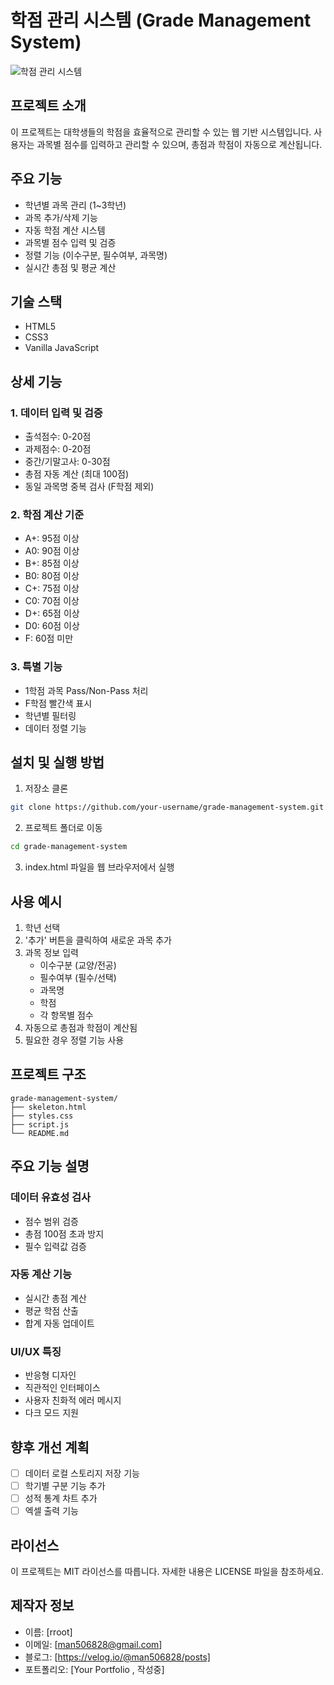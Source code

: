 # 학점 관리 시스템 (Grade Management System)

![학점 관리 시스템](<img width="1168" alt="project-screenshot" src="https://github.com/user-attachments/assets/34107c00-6857-45e3-a7b2-820332cc4ad8">
)

## 프로젝트 소개
이 프로젝트는 대학생들의 학점을 효율적으로 관리할 수 있는 웹 기반 시스템입니다. 사용자는 과목별 점수를 입력하고 관리할 수 있으며, 총점과 학점이 자동으로 계산됩니다.

## 주요 기능
- 학년별 과목 관리 (1~3학년)
- 과목 추가/삭제 기능
- 자동 학점 계산 시스템
- 과목별 점수 입력 및 검증
- 정렬 기능 (이수구분, 필수여부, 과목명)
- 실시간 총점 및 평균 계산

## 기술 스택
- HTML5
- CSS3
- Vanilla JavaScript

## 상세 기능
### 1. 데이터 입력 및 검증
- 출석점수: 0-20점
- 과제점수: 0-20점
- 중간/기말고사: 0-30점
- 총점 자동 계산 (최대 100점)
- 동일 과목명 중복 검사 (F학점 제외)

### 2. 학점 계산 기준
- A+: 95점 이상
- A0: 90점 이상
- B+: 85점 이상
- B0: 80점 이상
- C+: 75점 이상
- C0: 70점 이상
- D+: 65점 이상
- D0: 60점 이상
- F: 60점 미만

### 3. 특별 기능
- 1학점 과목 Pass/Non-Pass 처리
- F학점 빨간색 표시
- 학년별 필터링
- 데이터 정렬 기능

## 설치 및 실행 방법
1. 저장소 클론
```bash
git clone https://github.com/your-username/grade-management-system.git
```

2. 프로젝트 폴더로 이동
```bash
cd grade-management-system
```

3. index.html 파일을 웹 브라우저에서 실행

## 사용 예시
1. 학년 선택
2. '추가' 버튼을 클릭하여 새로운 과목 추가
3. 과목 정보 입력
   - 이수구분 (교양/전공)
   - 필수여부 (필수/선택)
   - 과목명
   - 학점
   - 각 항목별 점수
4. 자동으로 총점과 학점이 계산됨
5. 필요한 경우 정렬 기능 사용

## 프로젝트 구조
```
grade-management-system/
├── skeleton.html
├── styles.css
├── script.js
└── README.md
```

## 주요 기능 설명
### 데이터 유효성 검사
- 점수 범위 검증
- 총점 100점 초과 방지
- 필수 입력값 검증

### 자동 계산 기능
- 실시간 총점 계산
- 평균 학점 산출
- 합계 자동 업데이트

### UI/UX 특징
- 반응형 디자인
- 직관적인 인터페이스
- 사용자 친화적 에러 메시지
- 다크 모드 지원

## 향후 개선 계획
- [ ] 데이터 로컬 스토리지 저장 기능
- [ ] 학기별 구분 기능 추가
- [ ] 성적 통계 차트 추가
- [ ] 엑셀 출력 기능

## 라이선스
이 프로젝트는 MIT 라이선스를 따릅니다. 자세한 내용은 LICENSE 파일을 참조하세요.

## 제작자 정보
- 이름: [rroot]
- 이메일: [man506828@gmail.com]
- 블로그: [https://velog.io/@man506828/posts]
- 포트폴리오: [Your Portfolio , 작성중]
